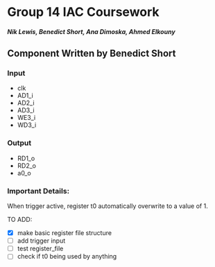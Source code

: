# Group 14 IAC Coursework
##### Nik Lewis, Benedict Short, Ana Dimoska, Ahmed Elkouny
## Component Written by Benedict Short

### Input
- clk
- AD1_i
- AD2_i
- AD3_i
- WE3_i
- WD3_i

### Output

- RD1_o
- RD2_o
- a0_o

### Important Details:
When trigger active, register t0 automatically overwrite to a value of 1.


TO ADD:
- [x] make basic register file structure
- [ ] add trigger input
- [ ] test register_file
- [ ] check if t0 being used by anything
